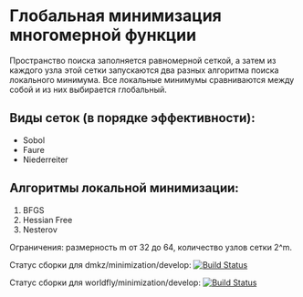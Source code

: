 # Глобальная минимизация многомерной функции

Пространство поиска заполняется равномерной сеткой, а затем из каждого узла этой сетки запускаются два разных алгоритма поиска локального минимума. Все локальные минимумы сравниваются между собой и из них выбирается глобальный.

## Виды сеток (в порядке эффективности):
* Sobol
* Faure
* Niederreiter

## Алгоритмы локальной минимизации:
1. BFGS
2. Hessian Free
3. Nesterov

Ограничения: размерность m от 32 до 64, количество узлов сетки 2^m.

Статус сборки для dmkz/minimization/develop: [![Build Status](https://ci.worldfly.org/buildStatus/icon?job=Minimization-Container/Minimization-main)](https://ci.worldfly.org/job/Minimization-Container/job/Minimization-main/)

Статус сборки для worldfly/minimization/develop: [![Build Status](https://ci.worldfly.org/buildStatus/icon?job=Minimization-Container/Minimization)](https://ci.worldfly.org/job/Minimization-Container/job/Minimization/)
